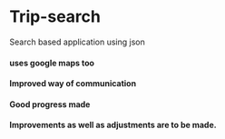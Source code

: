 # Trip-search
Search based application using json
#### uses google maps too
#### Improved way of communication
#### Good progress made
#### Improvements as well as adjustments are to be made.
